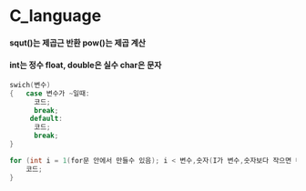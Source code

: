 # C_language

#### squt()는 제곱근 반환 pow()는 제곱 계산

#### int는 정수 float, double은 실수 char은 문자

```C
swich(변수)
{   case 변수가 ~일때:
      코드;
      break;
     default:
      코드;
      break;
}
```
```C
for (int i = 1(for문 안에서 만들수 있음); i < 변수,숫자(I가 변수,숫자보다 작으면 다시 실행); i++) {
    코드;
}
```
